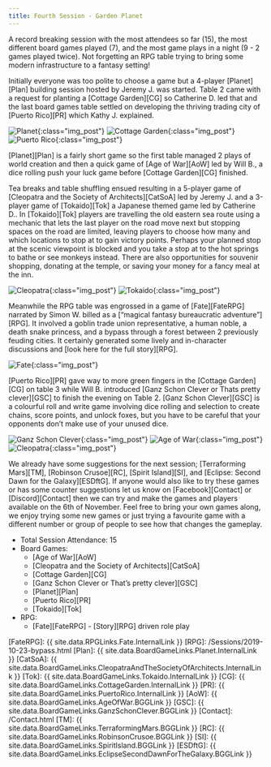 ```yaml
---
title: Fourth Session - Garden Planet
---
```


A record breaking session with the most attendees so far (15), the most different board games played (7), and the most game plays in a night (9 - 2 games played twice).
Not forgetting an RPG table trying to bring some modern infrastructure to a fantasy setting!

Initially everyone was too polite to choose a game but a 4-player [Planet][Plan] building session hosted by Jeremy J. was started.
Table 2 came with a request for planting a [Cottage Garden][CG] so Catherine D. led that and the last board games table settled on developing the thriving trading city of [Puerto Rico][PR] which Kathy J. explained.

![Planet](/images/posts/2019_10_23/Planet.jpg "Planet"){:class="img_post"}
![Cottage Garden](/images/posts/2019_10_23/CottageGarden.jpg "Cottage Garden"){:class="img_post"}
![Puerto Rico](/images/posts/2019_10_23/PuertoRico.jpg "Puerto Rico"){:class="img_post"}

[Planet][Plan] is a fairly short game so the first table managed 2 plays of world creation and then a quick game of [Age of War][AoW] led by Will B., a dice rolling push your luck game before [Cottage Garden][CG] finished.

Tea breaks and table shuffling ensued resulting in a 5-player game of [Cleopatra and the Society of Architects][CatSoA] led by Jeremy J. and a 3-player game of [Tokaido][Tok] a Japanese themed game led by Catherine D..
In [Tokaido][Tok] players are travelling the old eastern sea route using a mechanic that lets the last player on the road move next but stopping spaces on the road are limited, leaving players to choose how many and which locations to stop at to gain victory points.
Perhaps your planned stop at the scenic viewpoint is blocked and you take a stop at to the hot springs to bathe or see monkeys instead.
There are also opportunities for souvenir shopping, donating at the temple, or saving your money for a fancy meal at the inn.

![Cleopatra](/images/posts/2019_10_23/Cleopatra1.jpg "Cleopatra and the Society of Architects"){:class="img_post"}
![Tokaido](/images/posts/2019_10_23/Tokaido.jpg "Tokaido"){:class="img_post"}

Meanwhile the RPG table was engrossed in a game of [Fate][FateRPG] narrated by Simon W. billed as a [“magical fantasy bureaucratic adventure”][RPG].
It involved a goblin trade union representative, a human noble, a death snake princess, and a bypass through a forest between 2 previously feuding cities.
It certainly generated some lively and in-character discussions and [look here for the full story][RPG].

![Fate](/images/posts/2019_10_23/Fate.jpg "Fate RPG"){:class="img_post"}

[Puerto Rico][PR] gave way to more green fingers in the [Cottage Garden][CG] on table 3 while Will B. introduced [Ganz Schon Clever or Thats pretty clever][GSC] to finish the evening on Table 2.
[Ganz Schon Clever][GSC] is a colourful roll and write game involving dice rolling and selection to create chains, score points, and unlock foxes, but you have to be careful that your opponents don’t make use of your unused dice.

![Ganz Schon Clever](/images/posts/2019_10_23/GanzSchonClever.jpg "Ganz Schon Clever"){:class="img_post"}
![Age of War](/images/posts/2019_10_23/AgeOfWar.jpg "Age of War"){:class="img_post"}
![Cleopatra](/images/posts/2019_10_23/Cleopatra2.jpg "Cleopatra's temple"){:class="img_post"}

We already have some suggestions for the next session;
[Terraforming Mars][TM], [Robinson Crusoe][RC], [Spirit Island][SI], and [Eclipse: Second Dawn for the Galaxy][ESDftG].
If anyone would also like to try these games or has some counter suggestions let us know on [Facebook][Contact] or [Discord][Contact] then we can try and make the games and players available on the 6th of November.
Feel free to bring your own games along, we enjoy trying some new games or just trying a favourite game with a different number or group of people to see how that changes the gameplay.

* Total Session Attendance: 15
* Board Games:
	* [Age of War][AoW]
	* [Cleopatra and the Society of Architects][CatSoA]
	* [Cottage Garden][CG]
	* [Ganz Schon Clever or That’s pretty clever][GSC]
	* [Planet][Plan]
	* [Puerto Rico][PR]
	* [Tokaido][Tok]
* RPG:
	* [Fate][FateRPG] - [Story][RPG] driven role play

[FateRPG]: {{ site.data.RPGLinks.Fate.InternalLink }}
[RPG]: /Sessions/2019-10-23-bypass.html
[Plan]: {{ site.data.BoardGameLinks.Planet.InternalLink }}
[CatSoA]: {{ site.data.BoardGameLinks.CleopatraAndTheSocietyOfArchitects.InternalLink }}
[Tok]: {{ site.data.BoardGameLinks.Tokaido.InternalLink }}
[CG]: {{ site.data.BoardGameLinks.CottageGarden.InternalLink }}
[PR]: {{ site.data.BoardGameLinks.PuertoRico.InternalLink }}
[AoW]: {{ site.data.BoardGameLinks.AgeOfWar.BGGLink }}
[GSC]: {{ site.data.BoardGameLinks.GanzSchonClever.BGGLink }}
[Contact]: /Contact.html
[TM]: {{ site.data.BoardGameLinks.TerraformingMars.BGGLink }}
[RC]: {{ site.data.BoardGameLinks.RobinsonCrusoe.BGGLink }}
[SI]: {{ site.data.BoardGameLinks.SpiritIsland.BGGLink }}
[ESDftG]: {{ site.data.BoardGameLinks.EclipseSecondDawnForTheGalaxy.BGGLink }}
